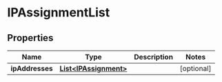 
# IPAssignmentList

## Properties
Name | Type | Description | Notes
------------ | ------------- | ------------- | -------------
**ipAddresses** | [**List&lt;IPAssignment&gt;**](IPAssignment.md) |  |  [optional]



